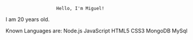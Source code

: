                        Hello, I'm Miguel!

I am 20 years old.


Known Languages are:
Node.js 
JavaScript 
HTML5 
CSS3
MongoDB 
MySql

